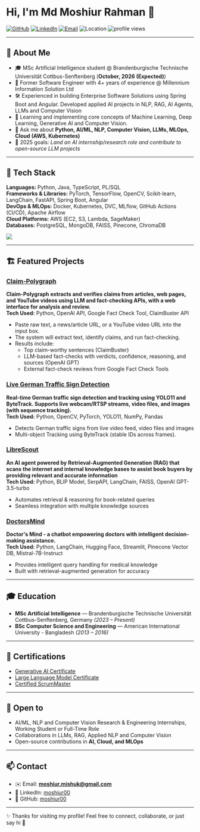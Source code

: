 # Hi, I'm Md Moshiur Rahman 👋

<p align="left">
  <a href="https://github.com/moshiur00"><img src="https://img.shields.io/badge/GitHub-moshiur00-181717?logo=github" alt="GitHub"></a>
  <a href="https://www.linkedin.com/in/moshiur00"><img src="https://img.shields.io/badge/LinkedIn-moshiur00-0A66C2?logo=linkedin&logoColor=white" alt="LinkedIn"></a>
  <a href="mailto:moshiur.mishuk@gmail.com"><img src="https://img.shields.io/badge/Email-moshiur.mishuk%40gmail.com-D14836?logo=gmail&logoColor=white" alt="Email"></a>
  <img src="https://img.shields.io/badge/Location-Cottbus,%20Germany-4CAF50?logo=google-maps&logoColor=white" alt="Location"/>
  <img src="https://komarev.com/ghpvc/?username=moshiur00&label=Visitors&color=0e75b6&style=flat" alt="profile views"/>
</p>

---

## 🚀 About Me

- 🎓 MSc Artificial Intelligence student @ Brandenburgische Technische Universität Cottbus-Senftenberg (**October, 2026 (Expected)**)
- 💼 Former Software Engineer with 4+ years of experience @ Millennium Information Solution Ltd
- 🛠️ Experienced in building Enterprise Software Solutions using Spring Boot and Angular. Developed applied AI projects in NLP, RAG, AI Agents, LLMs and Computer Vision
- 🌱 Learning and implementing core concepts of Machine Learning, Deep Learning, Generative AI and Computer Vision.
- 💬 Ask me about **Python, AI/ML, NLP, Computer Vision, LLMs, MLOps, Cloud (AWS, Kubernetes)**
- 🎯 2025 goals: _Land an AI internship/research role and contribute to open-source LLM projects_

---

## 🧰 Tech Stack

**Languages:** Python, Java, TypeScript, PL/SQL  
**Frameworks & Libraries:** PyTorch, TensorFlow, OpenCV, Scikit-learn, LangChain, FastAPI, Spring Boot, Angular  
**DevOps & MLOps:** Docker, Kubernetes, DVC, MLflow, GitHub Actions (CI/CD), Apache Airflow   
**Cloud Platforms:** AWS (EC2, S3, Lambda, SageMaker)  
**Databases:** PostgreSQL, MongoDB, FAISS, Pinecone, ChromaDB

<p>
  <img src="https://skillicons.dev/icons?i=python,java,ts,react,angular,spring,fastapi,tensorflow,pytorch,aws,docker,kubernetes,postgres,mongodb,git,airflow&perline=9"/>
</p>

---

## 🏗️ Featured Projects

### [Claim-Polygraph](https://github.com/moshiur00/Claim-Polygraph)
**Claim-Polygraph extracts and verifies claims from articles, web pages, and YouTube videos using LLM and fact-checking APIs, with a web interface for analysis and review.**  
**Tech Used:** Python, OpenAI API, Google Fact Check Tool, ClaimBuster API

- Paste raw text, a news/article URL, or a YouTube video URL into the input box.
- The system will extract text, identify claims, and run fact-checking.
- Results include:
    - Top claim-worthy sentences (ClaimBuster)
    - LLM-based fact-checks with verdicts, confidence, reasoning, and sources (OpenAI GPT)
    - External fact-check reviews from Google Fact Check Tools

### [Live German Traffic Sign Detection](https://github.com/moshiur00/Live-German-Traffic-Sign-Detection)
**Real-time German traffic sign detection and tracking using YOLO11 and ByteTrack. Supports live webcam/RTSP streams, video files, and images (with sequence tracking).**  
**Tech Used:** Python, OpenCV, PyTorch, YOLO11, NumPy, Pandas

- Detects German traffic signs from live video feed, video files and images
- Multi-object Tracking using ByteTrack (stable IDs across frames).

### [LibreScout](https://github.com/moshiur00/LibreScout)
**An AI agent powered by Retrieval-Augmented Generation (RAG) that scans the internet and internal knowledge bases to assist book buyers by providing relevant and accurate information**  
**Tech Used:** Python, BLIP Model, SerpAPI, LangChain, FAISS, OpenAI GPT-3.5-turbo

- Automates retrieval & reasoning for book-related queries
- Seamless integration with multiple knowledge sources

### [DoctorsMind](https://github.com/moshiur00/DoctorsMind)
**Doctor's Mind - a chatbot empowering doctors with intelligent decision-making assistance.**  
**Tech Used:** Python, LangChain, Hugging Face, Streamlit, Pinecone Vector DB, Mistral-7B-Instruct

- Provides intelligent query handling for medical knowledge
- Built with retrieval-augmented generation for accuracy


---

## 🎓 Education

- **MSc Artificial Intelligence** — Brandenburgische Technische Universität Cottbus-Senftenberg, Germany _(2023 – Present)_
- **BSc Computer Science and Engineering** — American International University - Bangladesh _(2013 – 2016)_

---

## 📜 Certifications

- [Generative AI Certificate](<https://www.cloudskillsboost.google/public_profiles/b6a9bddf-6622-4ec2-8c10-6a739e043499/badges/15006444>)  
- [Large Language Model Certificate](<https://www.cloudskillsboost.google/public_profiles/b6a9bddf-6622-4ec2-8c10-6a739e043499/badges/14976565>)  
- [Certified ScrumMaster](<https://certification.scrumalliance.org/accounts/1645206-md-moshiur-rahman/certifications/1946115-csm>)  
---

## 🤝 Open to

- AI/ML, NLP and Computer Vision Research & Engineering Internships, Working Student or Full-Time Role 
- Collaborations in LLMs, RAG, Applied NLP and Computer Vision
- Open-source contributions in **AI, Cloud, and MLOps**

---

## 📫 Contact

- ✉️ Email: **moshiur.mishuk@gmail.com**
- 💼 LinkedIn: [moshiur00](https://www.linkedin.com/in/moshiur00)
- 🐙 GitHub: [moshiur00](https://github.com/moshiur00)


---

✨ Thanks for visiting my profile! Feel free to connect, collaborate, or just say hi 🚀
